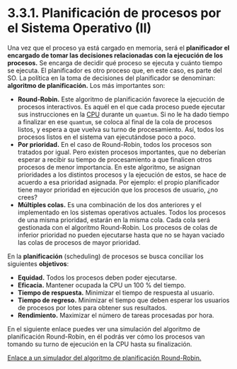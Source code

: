 # 3.3.1. Planificación de procesos por el Sistema Operativo \(II\)

Una vez que el proceso ya está cargado en memoria, será el **planificador el encargado de tomar las decisiones relacionadas con la ejecución de los procesos.** Se encarga de decidir qué proceso se ejecuta y cuánto tiempo se ejecuta. El planificador es otro proceso que, en este caso, es parte del SO. La política en la toma de decisiones del planificador se denominan: **algoritmo de planificación.** Los más importantes son:

* **Round-Robin.** Este algoritmo de planificación favorece la ejecución de procesos interactivos. Es aquél en el que cada proceso puede ejecutar sus instrucciones en la [CPU](../../../../../mod/glossary/showentry.php?displayformat=dictionary&concept=CPU%20%28DAM_PSP01%29) durante un `quamtum`. Si no le ha dado tiempo a finalizar en ese `quamtum`, se coloca al final de la cola de procesos listos, y espera a que vuelva su turno de procesamiento. Así, todos los procesos listos en el sistema van ejecutándose poco a poco.
* **Por prioridad.** En el caso de Round-Robin, todos los procesos son tratados por igual. Pero existen procesos importantes, que no deberían esperar a recibir su tiempo de procesamiento a que finalicen otros procesos de menor importancia. En este algoritmo, se asignan prioridades a los distintos procesos y la ejecución de estos, se hace de acuerdo a esa prioridad asignada. Por ejemplo: el propio planificador tiene mayor prioridad en ejecución que los procesos de usuario, ¿no crees?
* **Múltiples colas.** Es una combinación de los dos anteriores y el implementado en los sistemas operativos actuales. Todos los procesos de una misma prioridad, estarán en la misma cola. Cada cola será gestionada con el algoritmo Round-Robin. Los procesos de colas de inferior prioridad no pueden ejecutarse hasta que no se hayan vaciado las colas de procesos de mayor prioridad.

En la **planificación** \(scheduling\) de procesos se busca conciliar los siguientes **objetivos**:

* **Equidad.** Todos los procesos deben poder ejecutarse.
* **Eficacia.** Mantener ocupada la CPU un 100 % del tiempo.
* **Tiempo de respuesta.** Minimizar el tiempo de respuesta al usuario.
* **Tiempo de regreso.** Minimizar el tiempo que deben esperar los usuarios de procesos por lotes para obtener sus resultados.
* **Rendimiento.** Maximizar el número de tareas procesadas por hora.

En el siguiente enlace puedes ver una simulación del algoritmo de planificación Round-Robin, en él podrás ver cómo los procesos van tomando su turno de ejecución en la CPU hasta su finalización.

[Enlace a un simulador del algoritmo de planificación Round-Robin.](https://www.youtube.com/watch?v=TfwLl9AWvNA)

